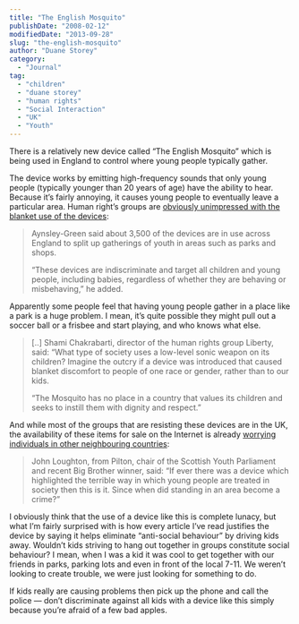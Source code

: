```yaml
---
title: "The English Mosquito"
publishDate: "2008-02-12"
modifiedDate: "2013-09-28"
slug: "the-english-mosquito"
author: "Duane Storey"
category:
  - "Journal"
tag:
  - "children"
  - "duane storey"
  - "human rights"
  - "Social Interaction"
  - "UK"
  - "Youth"
---
```


There is a relatively new device called “The English Mosquito” which is being used in England to control where young people typically gather.

The device works by emitting high-frequency sounds that only young people (typically younger than 20 years of age) have the ability to hear. Because it’s fairly annoying, it causes young people to eventually leave a particular area. Human right’s groups are [obviously unimpressed with the blanket use of the devices](http://edition.cnn.com/2008/WORLD/europe/02/12/uk.mosquito/index.html):

> Aynsley-Green said about 3,500 of the devices are in use across England to split up gatherings of youth in areas such as parks and shops.
> 
> “These devices are indiscriminate and target all children and young people, including babies, regardless of whether they are behaving or misbehaving,” he added.

Apparently some people feel that having young people gather in a place like a park is a huge problem. I mean, it’s quite possible they might pull out a soccer ball or a frisbee and start playing, and who knows what else.

> \[..\] Shami Chakrabarti, director of the human rights group Liberty, said: “What type of society uses a low-level sonic weapon on its children? Imagine the outcry if a device was introduced that caused blanket discomfort to people of one race or gender, rather than to our kids.
> 
> “The Mosquito has no place in a country that values its children and seeks to instill them with dignity and respect.”

And while most of the groups that are resisting these devices are in the UK, the availability of these items for sale on the Internet is already [worrying individuals in other neighbouring countries](http://news.scotsman.com/latestnews/Children39s-chief-calls-for-ban.3768795.jp):

> John Loughton, from Pilton, chair of the Scottish Youth Parliament and recent Big Brother winner, said: “If ever there was a device which highlighted the terrible way in which young people are treated in society then this is it. Since when did standing in an area become a crime?”

I obviously think that the use of a device like this is complete lunacy, but what I’m fairly surprised with is how every article I’ve read justifies the device by saying it helps eliminate “anti-social behaviour” by driving kids away. Wouldn’t kids striving to hang out together in groups constitute social behaviour? I mean, when I was a kid it was cool to get together with our friends in parks, parking lots and even in front of the local 7-11. We weren’t looking to create trouble, we were just looking for something to do.

If kids really are causing problems then pick up the phone and call the police — don’t discriminate against all kids with a device like this simply because you’re afraid of a few bad apples.